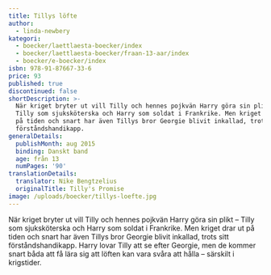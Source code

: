 ```yaml
---
title: Tillys löfte
author:
  - linda-newbery
kategori:
  - boecker/laettlaesta-boecker/index
  - boecker/laettlaesta-boecker/fraan-13-aar/index
  - boecker/e-boecker/index
isbn: 978-91-87667-33-6
price: 93
published: true
discontinued: false
shortDescription: >-
  När kriget bryter ut vill Tilly och hennes pojkvän Harry göra sin plikt –
  Tilly som sjuksköterska och Harry som soldat i Frankrike. Men kriget drar ut
  på tiden och snart har även Tillys bror Georgie blivit inkallad, trots sitt
  förståndshandikapp.
generalDetails:
  publishMonth: aug 2015
  binding: Danskt band
  age: från 13
  numPages: '90'
translationDetails:
  translator: Nike Bengtzelius
  originalTitle: Tilly's Promise
image: /uploads/boecker/tillys-loefte.jpg
---
```

När kriget bryter ut vill Tilly och hennes pojkvän Harry göra sin plikt – Tilly som sjuksköterska och Harry som soldat i Frankrike. Men kriget drar ut på tiden och snart har även Tillys bror Georgie blivit inkallad, trots sitt förståndshandikapp. Harry lovar Tilly att se efter Georgie, men de kommer snart båda att få lära sig att löften kan vara svåra att hålla – särskilt i krigstider.
